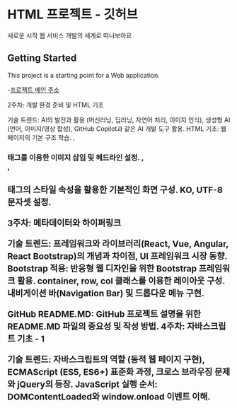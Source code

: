 # HTML 프로젝트 - 깃허브

새로운 시작 웹 서비스 개발의 세계로 떠나보아요

## Getting Started

This project is a starting point for a Web application.

-[프로젝트 메인 주소](https://kim53124.github.io/web_jungho_20240971/)



2주차: 개발 환경 준비 및 HTML 기초

기술 트렌드: AI의 발전과 활용 (머신러닝, 딥러닝, 자연어 처리, 이미지 인식), 생성형 AI (언어, 이미지/영상 합성), GitHub Copilot과 같은 AI 개발 도구 활용.
HTML 기초: 웹 페이지의 기본 구조 학습. <img>, <h3> 태그를 이용한 이미지 삽입 및 헤드라인 설정. <body>, <div>, <h3> 태그의 스타일 속성을 활용한 기본적인 화면 구성. KO, UTF-8 문자셋 설정.

3주차: 메타데이터와 하이퍼링크

기술 트렌드: 프레임워크와 라이브러리(React, Vue, Angular, React Bootstrap)의 개념과 차이점, UI 프레임워크 시장 동향.
Bootstrap 적용: 반응형 웹 디자인을 위한 Bootstrap 프레임워크 활용. container, row, col 클래스를 이용한 레이아웃 구성. 내비게이션 바(Navigation Bar) 및 드롭다운 메뉴 구현.

GitHub README.MD: GitHub 프로젝트 설명을 위한 README.MD 파일의 중요성 및 작성 방법.
4주차: 자바스크립트 기초 - 1

기술 트렌드: 자바스크립트의 역할 (동적 웹 페이지 구현), ECMAScript (ES5, ES6+) 표준화 과정, 크로스 브라우징 문제와 jQuery의 등장.
JavaScript 실행 순서: DOMContentLoaded와 window.onload 이벤트 이해. <script> 태그의 위치 (하단 또는 defer 속성)에 따른 DOM 접근 문제 해결 방안.
GitHub README.MD 업데이트: 주차별 완료된 학습 내용을 README.MD에 기록하여 프로젝트 진행 상황을 관리.

5주차: 자바스크립트 기초 - 2

모던 자바스크립트 (ES6+): let, const와 같은 ES6+ 문법의 이해 및 활용.
JavaScript 함수 및 이벤트: 실시간 시계 (show_clock 함수) 구현. 이미지 호버 효과를 통한 동적인 웹 페이지 요소 구현.
팝업창 구현: 새로운 팝업창 (popup.html) 생성 및 Bootstrap 스타일 적용. 팝업창 내에서 날짜 및 시간 표시.

6주차: FORM을 통한 데이터 전송

통신 프로토콜과 보안: HTTP (웹 표준 통신 프로토콜, 보안 취약점)와 HTTPS (TLS/SSL 적용, 암호화 통신, 보안 서버 구축)의 차이점 및 중요성. SSL 인증서 (Let's Encrypt 등)의 역할.
로그인 폼 구현: 사용자 ID와 비밀번호를 입력받는 로그인 폼 (login.html) 생성.
로그인/로그아웃 기능: 로그인 성공 후 페이지 (index_login.html)로 이동하고, 로그아웃 버튼을 통해 로그아웃 (logout.html) 처리. 기본적인 입력값 유효성 검사 (공백 체크).

9주차: 입력 필터링 및 데이터 저장

데이터 저장 - 쿠키: 웹 브라우저에 데이터를 저장하는 쿠키의 개념 및 활용. 쿠키 생성 (document.cookie), 만료 시간, 경로 설정.
쿠키 보안: SameSite 속성 (SameSite=None; Secure)을 이용한 크로스 사이트 스크립팅 (XSS) 취약점 완화 및 보안 강화.
쿠키 관리: 웹 브라우저 설정을 통한 쿠키 삭제 방법.

10주차: 쿠키와 세션

웹 보안과 세션: 클라이언트 측 저장 방식인 쿠키와 서버 측 저장 방식인 세션의 보안적 차이점. 중요한 데이터는 세션으로 저장하는 것의 중요성.
세션 구현 (로그인): sessionStorage를 활용한 JavaScript 세션 관리 (session_set, session_check, session_del 함수). 로그인 상태 유지 및 중복 로그인 방지.
로그인 유지 기능: 세션 ID를 쿠키에 저장하여 "로그인 유지" 기능 구현의 기본 개념.

11주차: 암호화와 보안 토큰

웹 보안 - 암호화 & 보안 토큰: 웹 통신에서의 암호화와 보안 토큰의 필요성.
ISO 7계층 모델 및 TCP/IP 프로토콜: 네트워크 계층 모델과 각 계층에서의 보안 관련 이슈.
안전한 인증 - JWT (JSON Web Tokens): JWT의 구조 (Header, Payload, Signature) 및 작동 방식. JWT 생성 (createJWT), 검증 (verifyJWT), 인증 상태 확인 (isAuthenticated, checkAuth) 함수 구현. localStorage에 토큰을 저장하는 방식의 보안적 이점.

12주차: 모듈화 및 클래스

JavaScript 클래스 (ES6): ES6부터 지원되는 클래스 문법을 활용한 객체 지향 프로그래밍 (OOP) 개념 학습 (캡슐화, 생성자, SET/GET 함수, 상속, 오버라이딩).
모듈화: import와 export를 사용하여 JavaScript 코드를 모듈화하는 방법. 코드 재사용성 및 유지보수성 향상.
회원 가입 기능 및 입력 필터링: 정규 표현식 (nameRegex, emailRegex, pwRegex)을 활용한 사용자 입력값 유효성 검사 (이름, 이메일, 비밀번호 등).

13주차: 웹 오픈 API

웹 오픈 API - 지도 서비스: Google Maps, Naver Map, KakaoMap 등 주요 지도 서비스의 활용 및 비즈니스 모델 (여행, 교통, 물류, 결제, 검색, 광고). AR, AI 기술과의 연계.